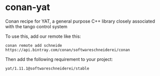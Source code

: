 # conan-yat
Conan recipe for YAT, a general purpose C++ library closely associated with the tango control system

To use this, add our remote like this:
```
conan remote add schneide https://api.bintray.com/conan/softwareschneiderei/conan
```

Then add the following requirement to your project:
```
yat/1.11.1@softwareschneiderei/stable
```
